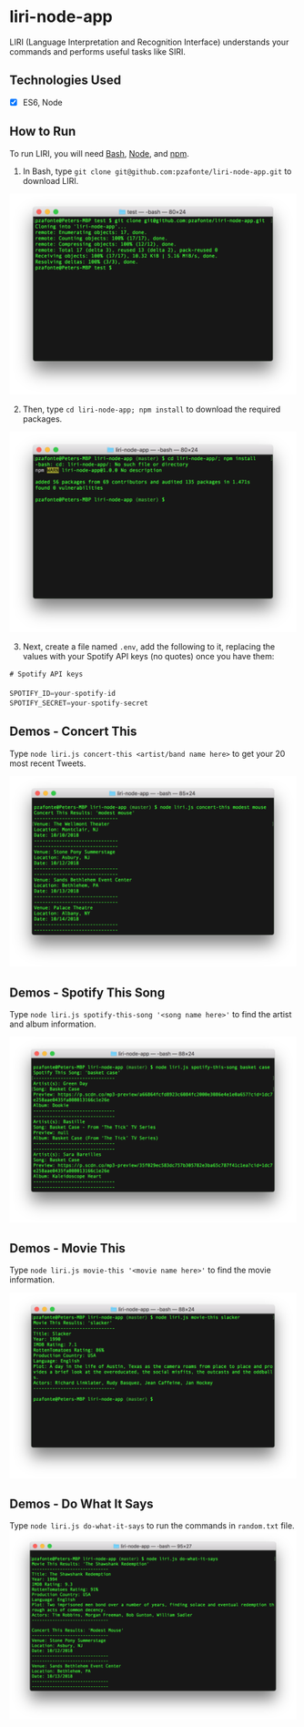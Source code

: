 # liri-node-app
LIRI (Language Interpretation and Recognition Interface) understands your commands and performs useful tasks like SIRI.


## Technologies Used
- [x] ES6, Node


## How to Run
To run LIRI, you will need [Bash](https://git-scm.com/), [Node](https://nodejs.org/), and [npm](https://www.npmjs.com/).

1. In Bash, type `git clone git@github.com:pzafonte/liri-node-app.git` to download LIRI.

![How to Run: Step 1](images/run_pt1.png)

2. Then, type `cd liri-node-app; npm install` to download the required packages.

![How to Run: Step 2](images/run_pt2.png)

3. Next, create a file named `.env`, add the following to it, replacing the values with your Spotify API keys (no quotes) once you have them:

```js
# Spotify API keys

SPOTIFY_ID=your-spotify-id
SPOTIFY_SECRET=your-spotify-secret

```


## Demos - Concert This

Type `node liri.js concert-this <artist/band name here>` to get your 20 most recent Tweets.

![Concert This](images/run_pt3.png)


## Demos - Spotify This Song

Type `node liri.js spotify-this-song '<song name here>'` to find the artist and album information.

![Spotify This Song](images/run_pt4.png)


## Demos - Movie This

Type `node liri.js movie-this '<movie name here>'` to find the movie information.

![Movie This](images/run_pt5.png)


## Demos - Do What It Says

Type `node liri.js do-what-it-says` to run the commands in `random.txt` file.
![Don What It Says](images/run_pt6.png)